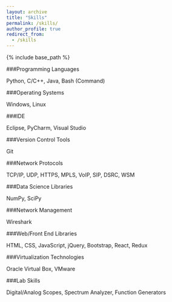 ```yaml
---
layout: archive
title: "Skills"
permalink: /skills/
author_profile: true
redirect_from:
  - /skills
---
```


{% include base_path %}

###Programming Languages

Python, C/C++, Java, Bash (Command)

###Operating Systems

Windows, Linux

###IDE

Eclipse, PyCharm, Visual Studio

###Version Control Tools

Git

###Network Protocols

TCP/IP, UDP, HTTPS, MPLS, VoIP, SIP, DSRC, WSM

###Data Science Libraries

NumPy, SciPy

###Network Management

Wireshark

###Web/Front End Libraries

HTML, CSS, JavaScript, jQuery, Bootstrap, React, Redux

###Virtualization Technologies

Oracle Virtual Box, VMware

###Lab Skills

Digital/Analog Scopes, Spectrum Analyzer, Function Generators
